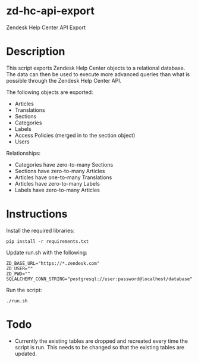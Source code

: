 # zd-hc-api-export
Zendesk Help Center API Export

# Description
This script exports Zendesk Help Center objects to a relational database.
The data can then be used to execute more advanced queries than what is possible through the Zendesk Help Center API.

The following objects are exported:
* Articles
* Translations
* Sections
* Categories
* Labels
* Access Policies (merged in to the section object)
* Users

Relationships:
* Categories have zero-to-many Sections
* Sections have zero-to-many Articles
* Articles have one-to-many Translations
* Articles have zero-to-many Labels
* Labels have zero-to-many Articles

# Instructions
Install the required libraries:
```
pip install -r requirements.txt
```

Update run.sh with the following:
```
ZD_BASE_URL="https://*.zendesk.com"
ZD_USER=""
ZD_PWD=""
SQLALCHEMY_CONN_STRING="postgresql://user:password@localhost/database"
```

Run the script:
```
./run.sh
```


# Todo
* Currently the existing tables are dropped and recreated every time the script is run. This needs to be changed so that the existing tables are updated.
